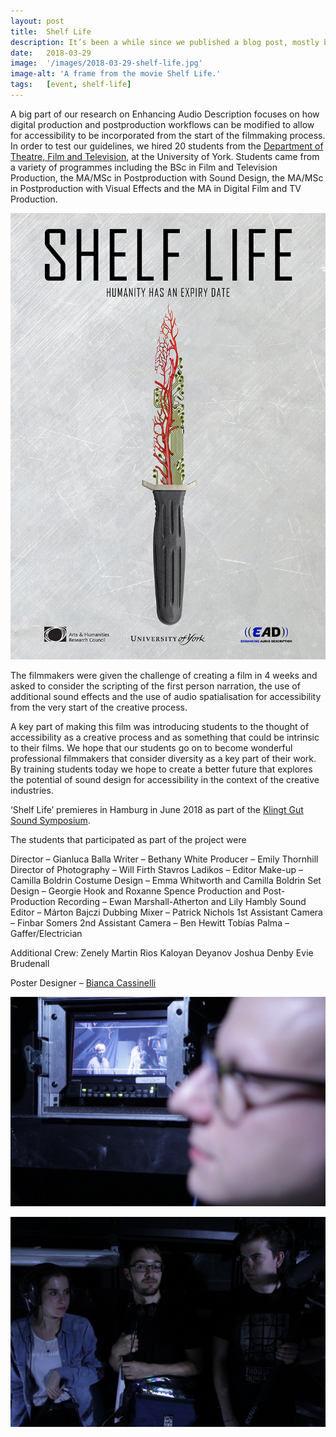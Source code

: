 ```yaml
---
layout: post
title:  Shelf Life
description: It’s been a while since we published a blog post, mostly because we’ve been busy giving talks, creating podcasts and writing up the results of the project. On top of that we also made a short film entitled ‘Shelf Life’!
date:   2018-03-29
image:  '/images/2018-03-29-shelf-life.jpg'
image-alt: 'A frame from the movie Shelf Life.'
tags:   [event, shelf-life]
---
```


A big part of our research on Enhancing Audio Description focuses on how digital production and postproduction workflows can be modified to allow for accessibility to be incorporated from the start of the filmmaking process.  In order to test our guidelines, we hired 20 students from the [Department of Theatre, Film and Television](https://www.york.ac.uk/tfti/), at the University of York.  Students came from a variety of programmes including the BSc in Film and Television Production, the MA/MSc in Postproduction with Sound Design, the MA/MSc in Postproduction with Visual Effects and the MA in Digital Film and TV Production.

![](../images/2018-03-29-shelf-life-poster.jpg)

The filmmakers were given the challenge of creating a film in 4 weeks and asked to consider the scripting of the first person narration, the use of additional sound effects and the use of audio spatialisation for accessibility from the very start of the creative process.

A key part of making this film was introducing students to the thought of accessibility as a creative process and as something that could be intrinsic to their films.  We hope that our students go on to become wonderful professional filmmakers that consider diversity as a key part of their work.  By training students today we hope to create a better future that explores the potential of sound design for accessibility in the context of the creative industries.

‘Shelf Life’ premieres in Hamburg in June 2018 as part of the [Klingt Gut Sound Symposium](https://klangsymposium.sched.com/).

The students that participated as part of the project were

Director – Gianluca Balla
Writer – Bethany White
Producer – Emily Thornhill
Director of Photography – Will Firth
Stavros Ladikos – Editor
Make-up – Camilla Boldrin
Costume Design – Emma Whitworth and Camilla Boldrin
Set Design  – Georgie Hook and Roxanne Spence
Production and Post-Production Recording – Ewan Marshall-Atherton and Lily Hambly
Sound Editor – Márton Bajczi
Dubbing Mixer  – Patrick Nichols
1st Assistant Camera  – Finbar Somers
2nd Assistant Camera  – Ben Hewitt
Tobías Palma – Gaffer/Electrician

Additional Crew:
Zenely Martin Rios
Kaloyan Deyanov
Joshua Denby
Evie Brudenall

Poster Designer – [Bianca Cassinelli](http://www.biancacassinelli.com/)

![](../images/2018-03-29-shelf-life-poster-team-1.jpg)

![](../images/2018-03-29-shelf-life-poster-team-2.jpg)